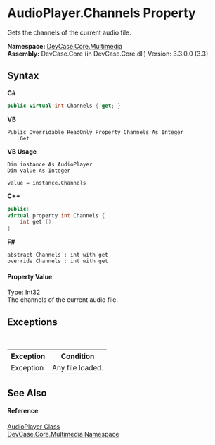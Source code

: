 # AudioPlayer.Channels Property 
 

Gets the channels of the current audio file.

**Namespace:**&nbsp;<a href="N_DevCase_Core_Multimedia">DevCase.Core.Multimedia</a><br />**Assembly:**&nbsp;DevCase.Core (in DevCase.Core.dll) Version: 3.3.0.0 (3.3)

## Syntax

**C#**<br />
``` C#
public virtual int Channels { get; }
```

**VB**<br />
``` VB
Public Overridable ReadOnly Property Channels As Integer
	Get
```

**VB Usage**<br />
``` VB Usage
Dim instance As AudioPlayer
Dim value As Integer

value = instance.Channels

```

**C++**<br />
``` C++
public:
virtual property int Channels {
	int get ();
}
```

**F#**<br />
``` F#
abstract Channels : int with get
override Channels : int with get
```


#### Property Value
Type: Int32<br />The channels of the current audio file.

## Exceptions
&nbsp;<table><tr><th>Exception</th><th>Condition</th></tr><tr><td>Exception</td><td>Any file loaded.</td></tr></table>

## See Also


#### Reference
<a href="T_DevCase_Core_Multimedia_AudioPlayer">AudioPlayer Class</a><br /><a href="N_DevCase_Core_Multimedia">DevCase.Core.Multimedia Namespace</a><br />